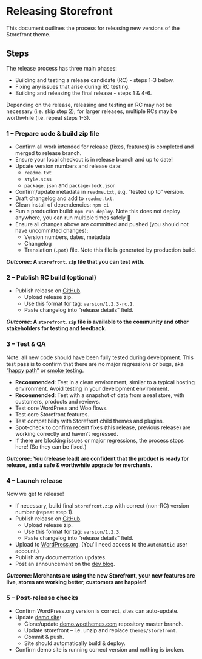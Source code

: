 # Releasing Storefront

This document outlines the process for releasing new versions of the Storefront theme.

## Steps

The release process has three main phases:

- Building and testing a release candidate (RC) - steps 1-3 below.
- Fixing any issues that arise during RC testing.
- Building and releasing the final release - steps 1 & 4-6.

Depending on the release, releasing and testing an RC may not be necessary (i.e. skip step 2); for larger releases, multiple RCs may be worthwhile (i.e. repeat steps 1-3).

### 1 – Prepare code & build zip file

- Confirm all work intended for release (fixes, features) is completed and merged to release branch.
- Ensure your local checkout is in release branch and up to date!
- Update version numbers and release date:
  - `readme.txt`
  - `style.scss`
  - `package.json` and `package-lock.json`
- Confirm/update metadata in `readme.txt`, e.g. “tested up to” version.
- Draft changelog and add to `readme.txt`.
- Clean install of dependencies: `npm ci`
- Run a production build: `npm run deploy`. Note this does not deploy anywhere, you can run multiple times safely 🙂
- Ensure all changes above are committed and pushed (you should not have uncommitted changes):
  - Version numbers, dates, metadata
  - Changelog
  - Translation (`.pot`) file. Note this file is generated by production build.

__*Outcome*: A `storefront.zip` file that you can test with.__ 

### 2 – Publish RC build (optional)

- Publish release on [GitHub](https://github.com/woocommerce/storefront/releases).
  - Upload release zip.
  - Use this format for tag: `version/1.2.3-rc.1`.
  - Paste changelog into “release details” field.

__*Outcome*: A `storefront.zip` file is available to the community and other stakeholders for testing and feedback.__

### 3 – Test & QA

Note: all new code should have been fully tested during development. This test pass is to confirm that there are no major regressions or bugs, aka [“happy path”](https://en.wikipedia.org/wiki/Happy_path) or [smoke testing](http://softwaretestingfundamentals.com/smoke-testing/).

- __Recommended__: Test in a clean environment, similar to a typical hosting environment. Avoid testing in your development environment.
- __Recommended__: Test with a snapshot of data from a real store, with customers, products and reviews.
- Test core WordPress and Woo flows.
- Test core Storefront features.
- Test compatibility with Storefront child themes and plugins.
- Spot-check to confirm recent fixes (this release, previous release) are working correctly and haven’t regressed.
- If there are blocking issues or major regressions, the process stops here! (So they can be fixed.)

__*Outcome*: You (release lead) are confident that the product is ready for release, and a safe & worthwhile upgrade for merchants.__

### 4 – Launch release

Now we get to release!

- If necessary, build final `storefront.zip` with correct (non-RC) version number (repeat step 1).
- Publish release on [GitHub](https://github.com/woocommerce/storefront/releases).
  - Upload release zip.
  - Use this format for tag: `version/1.2.3`.
  - Paste changelog into “release details” field.
- Upload to [WordPress.org](https://wordpress.org/themes/upload/). (You'll need access to the `Automattic` user account.)
- Publish any documentation updates.
- Post an announcement on the [dev blog](https://woocommerce.wordpress.com/category/storefront/).

__*Outcome*: Merchants are using the new Storefront, your new features are live, stores are working better, customers are happier!__

### 5 – Post-release checks

- Confirm WordPress.org version is correct, sites can auto-update.
- Update [demo site](https://themes.woocommerce.com/storefront/):
  - Clone/update [demo.woothemes.com](https://github.com/automattic/demo.woothemes.com) repository master branch.
  - Update storefront – i.e. unzip and replace `themes/storefront`.
  - Commit & push.
  - Site should automatically build & deploy.
- Confirm demo site is running correct version and nothing is broken.
